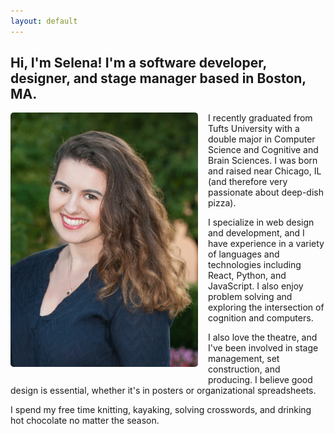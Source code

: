 ```yaml
---
layout: default
---
```


<h2>Hi, I'm Selena! I'm a software developer, designer, and stage manager based in Boston, MA.</h2>

<img style="margin: 0 1rem 1rem 0; float: left; border-radius: 5px;" width="300" src="/assets/img/Selena_Groh_Long.png"/>
I recently graduated from Tufts University with a double major in Computer Science and Cognitive and Brain Sciences. I was born and raised near Chicago, IL (and therefore very passionate about deep-dish pizza).

I specialize in web design and development, and I have experience in a variety of languages and technologies including React, Python, and JavaScript. I also enjoy problem solving and exploring the intersection of cognition and computers.

I also love the theatre, and I've been involved in stage management, set construction, and producing. I believe good design is essential, whether it's in posters or organizational spreadsheets.

I spend my free time knitting, kayaking, solving crosswords, and drinking hot chocolate no matter the season.
